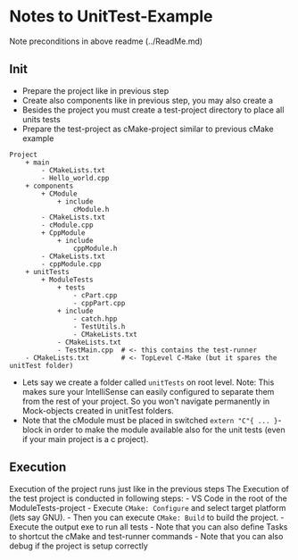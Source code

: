 # Notes to UnitTest-Example
Note preconditions in above readme (../ReadMe.md)

## Init
- Prepare the project like in previous step
- Create also components like in previous step, you may also create a 
- Besides the project you must create a test-project directory to place all units tests
- Prepare the test-project as cMake-project similar to previous cMake example
``` text
Project
	+ main
		- CMakeLists.txt
		- Hello_world.cpp
	+ components
        + CModule
            + include
                cModule.h
        - CMakeLists.txt
        - cModule.cpp
        + CppModule
            + include
                cppModule.h
        - CMakeLists.txt
        - cppModule.cpp
    + unitTests
        + ModuleTests
            + tests
                - cPart.cpp
                - cppPart.cpp
            + include
                - catch.hpp
                - TestUtils.h
                - CMakeLists.txt
            - CMakeLists.txt
            - TestMain.cpp  # <- this contains the test-runner
    - CMakeLists.txt 		# <- TopLevel C-Make (but it spares the unitTest folder)
```
- Lets say we create a folder called `unitTests` on root level. 
    Note: This makes sure your IntelliSense can easily configured to separate them from the rest of your project.
    So you won't navigate permanently in Mock-objects created in unitTest folders.
- Note that the cModule must be placed in switched `extern "C"{ ... }`-block 
    in order to make the module available also for the unit tests 
    (even if your main project is a c project).


## Execution
Execution of the project runs just like in the previous steps
The Execution of the test project is conducted in following steps:
    - VS Code in the root of the ModuleTests-project 
    - Execute `CMake: Configure` and select target platform (lets say GNU).
    - Then you can execute `CMake: Build` to build the project. 
    - Execute the output exe to run all tests
    - Note that you can also define Tasks to shortcut the cMake and test-runner commands
    - Note that you can also debug if the project is setup correctly
